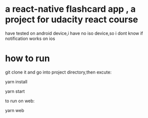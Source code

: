 # a react-native flashcard app , a project for udacity react course

 have tested on android device,i have no iso device,so i dont know if notification works on ios

# how to run

git clone it and go into project directory,then excute:

yarn install


yarn start

to run on web:

yarn web


